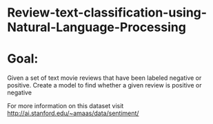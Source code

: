# Review-text-classification-using-Natural-Language-Processing
 
# Goal: 
Given a set of text movie reviews that have been labeled negative or positive. Create a model to find whether a given review is positive or negative

For more information on this dataset visit http://ai.stanford.edu/~amaas/data/sentiment/
